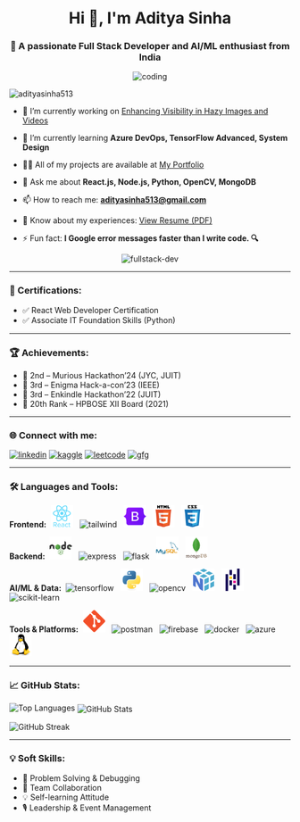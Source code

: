 <h1 align="center">Hi 👋, I'm Aditya Sinha</h1>
<h3 align="center">🚀 A passionate Full Stack Developer and AI/ML enthusiast from India</h3>

<p align="center">
  <img src="https://media.giphy.com/media/qgQUggAC3Pfv687qPC/giphy.gif" alt="coding" width="500"/>
</p>

<p align="left">
  <img src="https://komarev.com/ghpvc/?username=adityasinha513&label=Profile%20views&color=0e75b6&style=flat" alt="adityasinha513" />
</p>

- 🔭 I’m currently working on [Enhancing Visibility in Hazy Images and Videos](https://github.com/adityasinha513/haze-removal-deep-learning-NYU2)

- 🌱 I’m currently learning **Azure DevOps, TensorFlow Advanced, System Design**

- 👨‍💻 All of my projects are available at [My Portfolio](https://adityasinha513.github.io/Portfolio-Website)

- 💬 Ask me about **React.js, Node.js, Python, OpenCV, MongoDB**

- 📫 How to reach me: **adityasinha513@gmail.com**

- 📄 Know about my experiences: [View Resume (PDF)](https://github.com/adityasinha513/Certificates/blob/main/Adiya_Sinha_Resume.pdf)

- ⚡ Fun fact: **I Google error messages faster than I write code. 🔍**

<p align="center">
  <img src="https://media.giphy.com/media/fAnzw6YK33jMwzp5wp/giphy.gif" alt="fullstack-dev" width="500"/>
</p>

---

<h3 align="left">🧠 Certifications:</h3>

- ✅ React Web Developer Certification  
- ✅ Associate IT Foundation Skills (Python)

---

<h3 align="left">🏆 Achievements:</h3>

- 🥈 2nd – Murious Hackathon’24 (JYC, JUIT)  
- 🥉 3rd – Enigma Hack-a-con’23 (IEEE)  
- 🥉 3rd – Enkindle Hackathon’22 (JUIT)  
- 🏅 20th Rank – HPBOSE XII Board (2021)

---

<h3 align="left">🌐 Connect with me:</h3>
<p align="left">
  <a href="https://linkedin.com/in/aditya-sinha-3a46b4226" target="blank"><img src="https://raw.githubusercontent.com/rahuldkjain/github-profile-readme-generator/master/src/images/icons/Social/linked-in-alt.svg" alt="linkedin" height="30" width="40" /></a>
  <a href="https://kaggle.com/iamaditya07" target="blank"><img src="https://raw.githubusercontent.com/rahuldkjain/github-profile-readme-generator/master/src/images/icons/Social/kaggle.svg" alt="kaggle" height="30" width="40" /></a>
  <a href="https://www.leetcode.com/adityasinha513" target="blank"><img src="https://raw.githubusercontent.com/rahuldkjain/github-profile-readme-generator/master/src/images/icons/Social/leet-code.svg" alt="leetcode" height="30" width="40" /></a>
  <a href="https://auth.geeksforgeeks.org/user/a3q66t54d8p9j1sa6toyv1ymb66i5aqa19s5w3dp/profile" target="blank"><img src="https://raw.githubusercontent.com/rahuldkjain/github-profile-readme-generator/master/src/images/icons/Social/geeks-for-geeks.svg" alt="gfg" height="30" width="40" /></a>
</p>

---

<h3 align="left">🛠️ Languages and Tools:</h3>

<!-- Frontend -->
<p align="left">
  <strong>Frontend:</strong>&nbsp;
  <img src="https://raw.githubusercontent.com/devicons/devicon/master/icons/react/react-original-wordmark.svg" alt="react" width="40" height="40"/> &nbsp;
  <img src="https://www.vectorlogo.zone/logos/tailwindcss/tailwindcss-icon.svg" alt="tailwind" width="40" height="40"/> &nbsp;
  <img src="https://raw.githubusercontent.com/devicons/devicon/master/icons/bootstrap/bootstrap-original.svg" alt="bootstrap" width="40" height="40"/> &nbsp;
  <img src="https://raw.githubusercontent.com/devicons/devicon/master/icons/html5/html5-original-wordmark.svg" alt="html5" width="40" height="40"/> &nbsp;
  <img src="https://raw.githubusercontent.com/devicons/devicon/master/icons/css3/css3-original-wordmark.svg" alt="css3" width="40" height="40"/>
</p>

<!-- Backend -->
<p align="left">
  <strong>Backend:</strong>&nbsp;
  <img src="https://raw.githubusercontent.com/devicons/devicon/master/icons/nodejs/nodejs-original-wordmark.svg" alt="nodejs" width="40" height="40"/> &nbsp;
  <img src="https://www.vectorlogo.zone/logos/expressjs/expressjs-icon.svg" alt="express" width="40" height="40"/> &nbsp;
  <img src="https://www.vectorlogo.zone/logos/pocoo_flask/pocoo_flask-icon.svg" alt="flask" width="40" height="40"/> &nbsp;
  <img src="https://raw.githubusercontent.com/devicons/devicon/master/icons/mysql/mysql-original-wordmark.svg" alt="mysql" width="40" height="40"/> &nbsp;
  <img src="https://raw.githubusercontent.com/devicons/devicon/master/icons/mongodb/mongodb-original-wordmark.svg" alt="mongodb" width="40" height="40"/>
</p>

<!-- ML / Data -->
<p align="left">
  <strong>AI/ML & Data:</strong>&nbsp;
  <img src="https://www.vectorlogo.zone/logos/tensorflow/tensorflow-icon.svg" alt="tensorflow" width="40" height="40"/> &nbsp;
  <img src="https://raw.githubusercontent.com/devicons/devicon/master/icons/python/python-original.svg" alt="python" width="40" height="40"/> &nbsp;
  <img src="https://www.vectorlogo.zone/logos/opencv/opencv-icon.svg" alt="opencv" width="40" height="40"/> &nbsp;
  <img src="https://raw.githubusercontent.com/devicons/devicon/master/icons/numpy/numpy-original.svg" alt="numpy" width="40" height="40"/> &nbsp;
  <img src="https://raw.githubusercontent.com/devicons/devicon/master/icons/pandas/pandas-original.svg" alt="pandas" width="40" height="40"/> &nbsp;
  <img src="https://upload.wikimedia.org/wikipedia/commons/0/05/Scikit_learn_logo_small.svg" alt="scikit-learn" width="40" height="40"/>
</p>

<!-- Tools -->
<p align="left">
  <strong>Tools & Platforms:</strong>&nbsp;
  <img src="https://raw.githubusercontent.com/devicons/devicon/master/icons/git/git-original.svg" alt="git" width="40" height="40"/> &nbsp;
  <img src="https://www.vectorlogo.zone/logos/getpostman/getpostman-icon.svg" alt="postman" width="40" height="40"/> &nbsp;
  <img src="https://www.vectorlogo.zone/logos/firebase/firebase-icon.svg" alt="firebase" width="40" height="40"/> &nbsp;
  <img src="https://www.vectorlogo.zone/logos/docker/docker-icon.svg" alt="docker" width="40" height="40"/> &nbsp;
  <img src="https://www.vectorlogo.zone/logos/microsoft_azure/microsoft_azure-icon.svg" alt="azure" width="40" height="40"/> &nbsp;
  <img src="https://raw.githubusercontent.com/devicons/devicon/master/icons/linux/linux-original.svg" alt="linux" width="40" height="40"/>
</p>

---

<h3 align="left">📈 GitHub Stats:</h3>

<p><img align="left" src="https://github-readme-stats.vercel.app/api/top-langs?username=adityasinha513&show_icons=true&locale=en&layout=compact" alt="Top Languages" /></p>

<p>&nbsp;<img align="center" src="https://github-readme-stats.vercel.app/api?username=adityasinha513&show_icons=true&locale=en" alt="GitHub Stats" /></p>

<p><img align="center" src="https://github-readme-streak-stats.herokuapp.com/?user=adityasinha513&" alt="GitHub Streak" /></p>

---

<h3 align="left">💡 Soft Skills:</h3>

- 🎯 Problem Solving & Debugging  
- 👥 Team Collaboration  
- 💡 Self-learning Attitude  
- 🎙️ Leadership & Event Management
